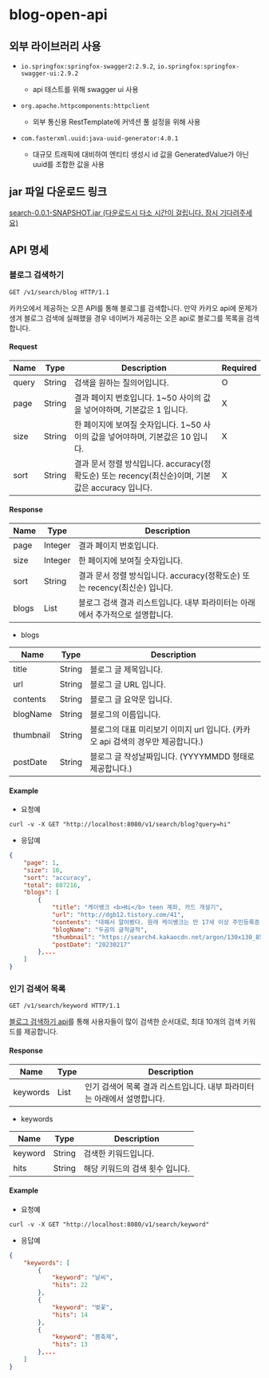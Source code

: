 # blog-open-api

## 외부 라이브러리 사용

- `io.springfox:springfox-swagger2:2.9.2`, `io.springfox:springfox-swagger-ui:2.9.2`
  - api 테스트를 위해 swagger ui 사용

- `org.apache.httpcomponents:httpclient`
  - 외부 통신용 RestTemplate에 커넥션 풀 설정을 위해 사용
  
- `com.fasterxml.uuid:java-uuid-generator:4.0.1`
  - 대규모 트래픽에 대비하여 엔티티 생성시 id 값을 GeneratedValue가 아닌 uuid를 조합한 값을 사용 
  
## jar 파일 다운로드 링크

[search-0.0.1-SNAPSHOT.jar (다운로드시 다소 시간이 걸립니다. 잠시 기다려주세요)](https://drive.google.com/file/d/1hkZCGb4BUey_hme_gKuMTLEvEvxjygox/view?usp=sharing)
  
## API 명세

### 블로그 검색하기

```
GET /v1/search/blog HTTP/1.1
```

카카오에서 제공하는 오픈 API를 통해 블로그를 검색합니다. 만약 카카오 api에 문제가 생겨 블로그 검색에 실패했을 경우 네이버가 제공하는 오픈 api로 블로그를 목록을 검색합니다.

#### Request

|Name|Type|Description|Required|
|---|---|---|---|
|query|String|검색을 원하는 질의어입니다.|O|
|page|String|결과 페이지 번호입니다. 1~50 사이의 값을 넣어야하며, 기본값은 1 입니다.|X|
|size|String|한 페이지에 보여질 숫자입니다. 1~50 사이의 값을 넣어야하며, 기본값은 10 입니다.|X|
|sort|String|결과 문서 정렬 방식입니다. accuracy(정확도순) 또는 recency(최신순)이며, 기본 값은 accuracy 입니다.|X|

#### Response

|Name|Type|Description|
|---|---|---|
|page|Integer|결과 페이지 번호입니다.|
|size|Integer|한 페이지에 보여질 숫자입니다.|
|sort|String|결과 문서 정렬 방식입니다. accuracy(정확도순) 또는 recency(최신순) 입니다.|
|blogs|List|블로그 검색 결과 리스트입니다. 내부 파라미터는 아래에서 추가적으로 설명합니다.|

- blogs

|Name|Type|Description|
|---|---|---|
|title|String|블로그 글 제목입니다.|
|url|String|블로그 글 URL 입니다.|
|contents|String|블로그 글 요약문 입니다.|
|blogName|String|블로그의 이름입니다.|
|thumbnail|String|블로그의 대표 미리보기 이미지 url 입니다. (카카오 api 검색의 경우만 제공합니다.)|
|postDate|String|블로그 글 작성날짜입니다. (YYYYMMDD 형태로 제공합니다.)|

#### Example

- 요청예

```
curl -v -X GET "http://localhost:8080/v1/search/blog?query=hi"
```

- 응답예

```json
{
    "page": 1,
    "size": 10,
    "sort": "accuracy",
    "total": 807216,
    "blogs": [
        {
            "title": "케이뱅크 <b>Hi</b> teen 계좌, 카드 개설기",
            "url": "http://dgb12.tistory.com/41",
            "contents": "대해서 알아봤다. 원래 케이뱅크는 만 17세 이상 주민등록증 소유자만 계좌 개설이 가능했다. 그러나, 작년 12월 즈음 만 14세~만 18세를 대상으로 한 <b>Hi</b> teen 이라는 이름의 선불전자지급수단(가상계좌)을 런칭했다. 많은 청소년들이 사용하는 카카오뱅크 미니, 리브 Next, 토스유스 등과 같은 방식이다. 휴대폰 번호만...",
            "blogName": "두곰의 글적글적",
            "thumbnail": "https://search4.kakaocdn.net/argon/130x130_85_c/JHYY0jhvAA2",
            "postDate": "20230217"
        },...
    ]
}
```

### 인기 검색어 목록

```
GET /v1/search/keyword HTTP/1.1
```

[블로그 검색하기 api](#블로그-검색하기)를 통해 사용자들이 많이 검색한 순서대로, 최대 10개의 검색 키워드를 제공합니다.

#### Response

|Name|Type|Description|
|---|---|---|
|keywords|List|인기 검색어 목록 결과 리스트입니다. 내부 파라미터는 아래에서 설명합니다.|

- keywords

|Name|Type|Description|
|---|---|---|
|keyword|String|검색한 키워드입니다.|
|hits|String|해당 키워드의 검색 횟수 입니다.|

#### Example

- 요청예

```
curl -v -X GET "http://localhost:8080/v1/search/keyword"
```

- 응답예

```json
{
    "keywords": [
        {
            "keyword": "날씨",
            "hits": 22
        },
        {
            "keyword": "벚꽃",
            "hits": 14
        },
        {
            "keyword": "봄축제",
            "hits": 13
        },...
    ]
}
```
